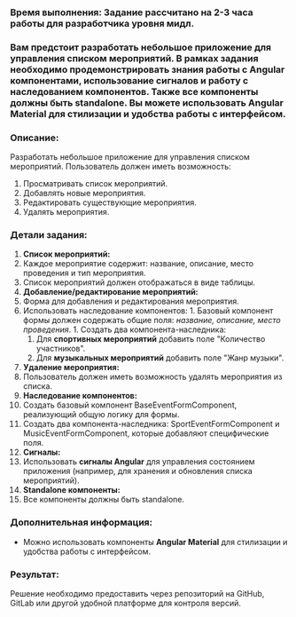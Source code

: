### **Время выполнения: Задание рассчитано на 2-3 часа работы для разработчика уровня мидл.**
### <a name="_gohfrca4xqb8"></a>**Вам предстоит разработать небольшое приложение для управления списком мероприятий. В рамках задания необходимо продемонстрировать знания работы с Angular компонентами, использование сигналов и работу с наследованием компонентов. Также все компоненты должны быть standalone. Вы можете использовать Angular Material для стилизации и удобства работы с интерфейсом.**
###
### <a name="_k2raj7jxywoc"></a><a name="_o7nkvmkrvnm5"></a>**Описание:**
Разработать небольшое приложение для управления списком мероприятий. Пользователь должен иметь возможность:

1. Просматривать список мероприятий.
1. Добавлять новые мероприятия.
1. Редактировать существующие мероприятия.
1. Удалять мероприятия.
### <a name="_i091w9xrhbq3"></a>**Детали задания:**
1. **Список мероприятий:**
  1. Каждое мероприятие содержит: название, описание, место проведения и тип мероприятия.
  1. Список мероприятий должен отображаться в виде таблицы.
1. **Добавление/редактирование мероприятий:**
  1. Форма для добавления и редактирования мероприятия.
  1. Использовать наследование компонентов:
    1. Базовый компонент формы должен содержать общие поля: *название, описание, место проведения*.
    1. Создать два компонента-наследника:
      1. Для **спортивных мероприятий** добавить поле "Количество участников".
      1. Для **музыкальных мероприятий** добавить поле "Жанр музыки".
1. **Удаление мероприятия:**
  1. Пользователь должен иметь возможность удалять мероприятия из списка.
1. **Наследование компонентов:**
  1. Создать базовый компонент BaseEventFormComponent, реализующий общую логику для формы.
  1. Создать два компонента-наследника: SportEventFormComponent и MusicEventFormComponent, которые добавляют специфические поля.
1. **Сигналы:**
  1. Использовать **сигналы Angular** для управления состоянием приложения (например, для хранения и обновления списка мероприятий).
1. **Standalone компоненты:**
  1. Все компоненты должны быть standalone.
### <a name="_pb154uafb1hc"></a>**Дополнительная информация:**
- Можно использовать компоненты **Angular Material** для стилизации и удобства работы с интерфейсом.
### <a name="_whp7q3b3y0pk"></a>**Результат:**
Решение необходимо предоставить через репозиторий на GitHub, GitLab или другой удобной платформе для контроля версий.

